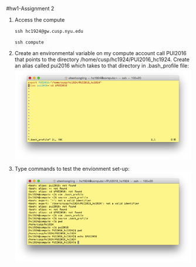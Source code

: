 #hw1-Assignment 2
1. Access the compute

	```
	ssh hc1924@gw.cusp.nyu.edu
	```
	```
	ssh compute
	```
2. Create an environmental variable on my compute account call PUI2016 that points to the directory 
/home/cusp/hc1924/PUI2016_hc1924. Create an alias called pui2016 which takes to that directory in .bash_profile file:
![Screenshot 1 Assignment 2: my .bash_profile](HW1_SS1.png)
3. Type commands to test the envionment set-up:
![Screenshot 1 Assignment 2: my .set up](HW1_SS2.png)
